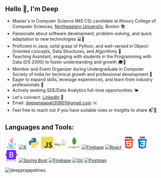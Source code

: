 ## Hello 👋, I'm Deep

- Master's in Computer Science (MS CS) candidate at Khoury College of Computer Sciences, [Northeastern University](https://www.northeastern.edu), Boston 📚
- Passionate about software development, problem-solving, and quick adaptation to new technologies 💻🔧
- Proficient in Java, solid grasp of Python, and well-versed in Object-Oriented concepts, Data Structures, and Algorithms 🚀
- Teaching Assistant, engaging with students in the Programming with Data (DS 2000) to foster understanding and growth 🎓📝
- Member and Event Organizer during Undergraduate in Computer Society of India for technical growth and professional development 🌟
- Eager to expand skills, leverage experiences, and learn from industry professionals 🌱
- Actively seeking SDE/Data Analytics full-time opportunities 🌤️
- Let's connect: [LinkedIn](https://www.linkedin.com/in/d-prajapati/) 🤝
- Email: deepprajapati30801@gmail.com ✉️
- Feel free to reach out if you have suitable roles or insights to share 📬🤝

## Languages and Tools:

<p align="left">
  <a href="https://www.java.com" target="_blank" rel="noreferrer"><img src="https://raw.githubusercontent.com/devicons/devicon/master/icons/java/java-original.svg" alt="Java" width="40" height="40"/></a>
  <a href="https://www.r-project.org/" target="_blank" rel="noreferrer"><img src="https://www.vectorlogo.zone/logos/r-project/r-project-official.svg" alt="R" width="40" height="40"/></a>
  <a href="https://www.python.org" target="_blank" rel="noreferrer"><img src="https://raw.githubusercontent.com/devicons/devicon/master/icons/python/python-original.svg" alt="Python" width="40" height="40"/></a>
  <a href="https://developer.mozilla.org/en-US/docs/Web/JavaScript" target="_blank" rel="noreferrer"><img src="https://raw.githubusercontent.com/devicons/devicon/master/icons/javascript/javascript-original.svg" alt="JavaScript" width="40" height="40"/></a>
  <a href="https://www.mysql.com/" target="_blank" rel="noreferrer"><img src="https://raw.githubusercontent.com/devicons/devicon/master/icons/mysql/mysql-original-wordmark.svg" alt="MySQL" width="40" height="40"/></a>
  <a href="https://www.mongodb.com/" target="_blank" rel="noreferrer"><img src="https://raw.githubusercontent.com/devicons/devicon/master/icons/mongodb/mongodb-original-wordmark.svg" alt="MongoDB" width="40" height="40"/></a>
  <a href="https://firebase.google.com/" target="_blank" rel="noreferrer"><img src="https://www.vectorlogo.zone/logos/firebase/firebase-icon.svg" alt="Firebase" width="40" height="40"/></a>
  <a href="https://reactnative.dev/" target="_blank" rel="noreferrer"><img src="https://www.vectorlogo.zone/logos/reactjs/reactjs-ar21.svg" alt="React" width="70" height="40"/></a>
  <a href="https://developer.mozilla.org/en-US/docs/Web/HTML" target="_blank" rel="noreferrer"><img src="https://raw.githubusercontent.com/devicons/devicon/master/icons/html5/html5-original-wordmark.svg" alt="HTML5" width="40" height="40"/></a>
  <a href="https://developer.mozilla.org/en-US/docs/Archive/CSS3" target="_blank" rel="noreferrer"><img src="https://raw.githubusercontent.com/devicons/devicon/master/icons/css3/css3-original-wordmark.svg" alt="CSS" width="40" height="40"/></a>
  <a href="https://getbootstrap.com" target="_blank" rel="noreferrer"><img src="https://raw.githubusercontent.com/devicons/devicon/master/icons/bootstrap/bootstrap-plain-wordmark.svg" alt="Bootstrap" width="40" height="40"/></a>
  <a href="https://spring.io/projects/spring-boot" target="_blank" rel="noreferrer"><img src="https://www.vectorlogo.zone/logos/springio/springio-ar21.svg" alt="Spring Boot" width="60" height="40"/></a>
  <a href="https://firebase.google.com/" target="_blank" rel="noreferrer"><img src="https://www.vectorlogo.zone/logos/firebase/firebase-icon.svg" alt="Firebase" width="40" height="40"/></a>
  <a href="https://git-scm.com/" target="_blank" rel="noreferrer"><img src="https://www.vectorlogo.zone/logos/git-scm/git-scm-icon.svg" alt="Git" width="40" height="40"/></a>
  <a href="https://www.postman.com" target="_blank" rel="noreferrer"><img src="https://www.vectorlogo.zone/logos/getpostman/getpostman-ar21.svg" alt="Postman" width="60" height="40"/></a>
 
</p>

<p><img align="center" src="https://github-readme-stats.vercel.app/api/top-langs?username=deepprajapatineu&show_icons=true&locale=en&layout=compact" alt="deepprajapatineu" /></p>
